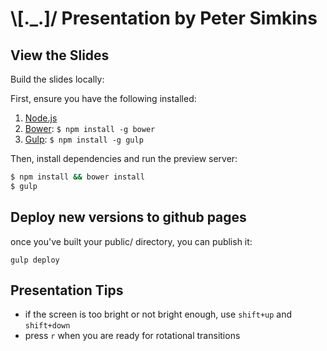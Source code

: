 # \\[._.]/ Presentation by Peter Simkins

## View the Slides

Build the slides locally:

First, ensure you have the following installed:

1. [Node.js](http://nodejs.org)
2. [Bower](http://bower.io): `$ npm install -g bower`
3. [Gulp](http://gulpjs.com): `$ npm install -g gulp`

Then, install dependencies and run the preview server:

```bash
$ npm install && bower install
$ gulp
```

## Deploy new versions to github pages

once you've built your public/ directory, you can publish it:

```
gulp deploy
```

## Presentation Tips

- if the screen is too bright or not bright enough, use `shift+up` and `shift+down`
- press `r` when you are ready for rotational transitions

